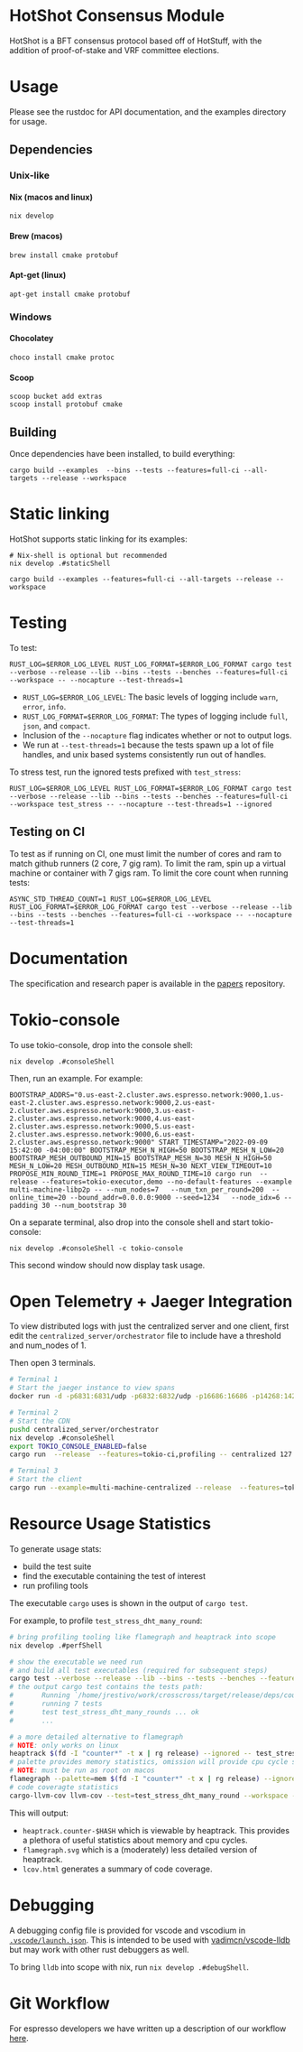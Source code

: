# HotShot Consensus Module

HotShot is a BFT consensus protocol based off of HotStuff, with the addition of proof-of-stake and
VRF committee elections.

# Usage

Please see the rustdoc for API documentation, and the examples directory for usage.

## Dependencies

### Unix-like

#### Nix (macos and linux)

```
nix develop
```

#### Brew (macos)

```
brew install cmake protobuf
```

#### Apt-get (linux)

```
apt-get install cmake protobuf
```

### Windows

#### Chocolatey

```
choco install cmake protoc
```

#### Scoop

```
scoop bucket add extras
scoop install protobuf cmake
```

## Building

Once dependencies have been installed, to build everything:

```
cargo build --examples  --bins --tests --features=full-ci --all-targets --release --workspace
```



# Static linking

HotShot supports static linking for its examples:

```
# Nix-shell is optional but recommended
nix develop .#staticShell

cargo build --examples --features=full-ci --all-targets --release --workspace
```

# Testing

To test:

```
RUST_LOG=$ERROR_LOG_LEVEL RUST_LOG_FORMAT=$ERROR_LOG_FORMAT cargo test --verbose --release --lib --bins --tests --benches --features=full-ci --workspace -- --nocapture --test-threads=1
```

- `RUST_LOG=$ERROR_LOG_LEVEL`: The basic levels of logging include `warn`, `error`, `info`.
- `RUST_LOG_FORMAT=$ERROR_LOG_FORMAT`: The types of logging include `full`, `json`, and `compact`.
- Inclusion of the `--nocapture` flag indicates whether or not to output logs.
- We run at `--test-threads=1` because the tests spawn up a lot of file handles, and unix based systems consistently run out of handles.

To stress test, run the ignored tests prefixed with `test_stress`:
```
RUST_LOG=$ERROR_LOG_LEVEL RUST_LOG_FORMAT=$ERROR_LOG_FORMAT cargo test --verbose --release --lib --bins --tests --benches --features=full-ci --workspace test_stress -- --nocapture --test-threads=1 --ignored
```

## Testing on CI

To test as if running on CI, one must limit the number of cores and ram to match github runners (2 core, 7 gig ram). To limit the ram, spin up a virtual machine or container with 7 gigs ram. To limit the core count when running tests:

```
ASYNC_STD_THREAD_COUNT=1 RUST_LOG=$ERROR_LOG_LEVEL RUST_LOG_FORMAT=$ERROR_LOG_FORMAT cargo test --verbose --release --lib --bins --tests --benches --features=full-ci --workspace -- --nocapture --test-threads=1
```
# Documentation

The specification and research paper is available in the [papers](https://github.com/EspressoSystems/papers/tree/main/hotshot-paper) repository.

# Tokio-console

To use tokio-console, drop into the console shell:

```
nix develop .#consoleShell
```

Then, run an example. For example:

```
BOOTSTRAP_ADDRS="0.us-east-2.cluster.aws.espresso.network:9000,1.us-east-2.cluster.aws.espresso.network:9000,2.us-east-2.cluster.aws.espresso.network:9000,3.us-east-2.cluster.aws.espresso.network:9000,4.us-east-2.cluster.aws.espresso.network:9000,5.us-east-2.cluster.aws.espresso.network:9000,6.us-east-2.cluster.aws.espresso.network:9000" START_TIMESTAMP="2022-09-09 15:42:00 -04:00:00" BOOTSTRAP_MESH_N_HIGH=50 BOOTSTRAP_MESH_N_LOW=20 BOOTSTRAP_MESH_OUTBOUND_MIN=15 BOOTSTRAP_MESH_N=30 MESH_N_HIGH=50 MESH_N_LOW=20 MESH_OUTBOUND_MIN=15 MESH_N=30 NEXT_VIEW_TIMEOUT=10 PROPOSE_MIN_ROUND_TIME=1 PROPOSE_MAX_ROUND_TIME=10 cargo run  --release --features=tokio-executor,demo --no-default-features --example multi-machine-libp2p -- --num_nodes=7   --num_txn_per_round=200  --online_time=20 --bound_addr=0.0.0.0:9000 --seed=1234   --node_idx=6 --padding 30 --num_bootstrap 30
````

On a separate terminal, also drop into the console shell and start tokio-console:
```
nix develop .#consoleShell -c tokio-console
```

This second window should now display task usage.

# Open Telemetry + Jaeger Integration

To view distributed logs with just the centralized server and one client, first edit the `centralized_server/orchestrator` file to include have a threshold and num_nodes of 1.

Then open 3 terminals.

```bash
# Terminal 1
# Start the jaeger instance to view spans
docker run -d -p6831:6831/udp -p6832:6832/udp -p16686:16686 -p14268:14268 jaegertracing/all-in-one:latest

# Terminal 2
# Start the CDN
pushd centralized_server/orchestrator
nix develop .#consoleShell
export TOKIO_CONSOLE_ENABLED=false
cargo run  --release  --features=tokio-ci,profiling -- centralized 127.0.0.1 4748

# Terminal 3
# Start the client
cargo run --example=multi-machine-centralized --release  --features=tokio-ci,profiling -- 127.0.0.1 4748
```

# Resource Usage Statistics

To generate usage stats:
- build the test suite
- find the executable containing the test of interest
- run profiling tools

The executable `cargo` uses is shown in the output of `cargo test`.

For example, to profile `test_stress_dht_many_round`:

```bash
# bring profiling tooling like flamegraph and heaptrack into scope
nix develop .#perfShell

# show the executable we need run
# and build all test executables (required for subsequent steps)
cargo test --verbose --release --lib --bins --tests --benches --features=full-ci --workspace -- --test-threads=1
# the output cargo test contains the tests path:
#       Running `/home/jrestivo/work/crosscross/target/release/deps/counter-880b1ff53ee21dea test_stress --test-threads=1 --ignored`
#       running 7 tests
#       test test_stress_dht_many_rounds ... ok
#       ...

# a more detailed alternative to flamegraph
# NOTE: only works on linux
heaptrack $(fd -I "counter*" -t x | rg release) --ignored -- test_stress_dht_many_round --nocapture
# palette provides memory statistics, omission will provide cpu cycle stats as colors
# NOTE: must be run as root on macos
flamegraph --palette=mem $(fd -I "counter*" -t x | rg release) --ignored -- test_stress_dht_one_round
# code coveragte statistics
cargo-llvm-cov llvm-cov --test=test_stress_dht_many_round --workspace --all-targets --features=full-ci --release --html --output-path lcov.html
```

This will output:
- `heaptrack.counter-$HASH` which is viewable by heaptrack. This provides a plethora of useful statistics about memory and cpu cycles.
- `flamegraph.svg` which is a (moderately) less detailed version of heaptrack.
- `lcov.html` generates a summary of code coverage.

# Debugging

A debugging config file is provided for vscode and vscodium in [`.vscode/launch.json`](https://github.com/EspressoSystems/HotShot/blob/main/.cargo/config). This is intended to be used with [vadimcn/vscode-lldb](https://open-vsx.org/extension/vadimcn/vscode-lldb) but may work with other rust debuggers as well.

To bring `lldb` into scope with nix, run `nix develop .#debugShell`.

# Git Workflow

For espresso developers we have written up a description of our workflow [here](./WORKFLOW.md).
